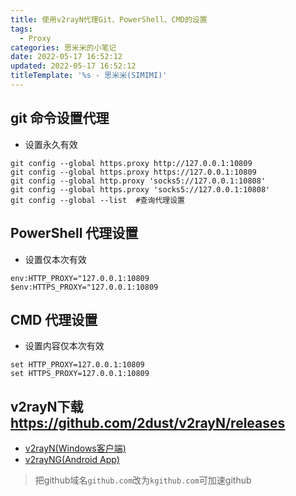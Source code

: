 ```yaml
---
title: 使用v2rayN代理Git、PowerShell、CMD的设置
tags:
  - Proxy
categories: 思米米的小笔记
date: 2022-05-17 16:52:12
updated: 2022-05-17 16:52:12
titleTemplate: '%s - 思米米(SIMIMI)'
---
```



## git 命令设置代理

- 设置永久有效

```
git config --global https.proxy http://127.0.0.1:10809
git config --global https.proxy https://127.0.0.1:10809
git config --global http.proxy 'socks5://127.0.0.1:10808'
git config --global https.proxy 'socks5://127.0.0.1:10808'
git config --global --list	#查询代理设置
```
<!-- more -->
## PowerShell 代理设置

- 设置仅本次有效

```
env:HTTP_PROXY="127.0.0.1:10809
$env:HTTPS_PROXY="127.0.0.1:10809
```

## CMD 代理设置

- 设置内容仅本次有效

```
set HTTP_PROXY=127.0.0.1:10809
set HTTPS_PROXY=127.0.0.1:10809
```

## v2rayN下载 https://github.com/2dust/v2rayN/releases
- [v2rayN(Windows客户端)](https://github.com/2dust/v2rayN/releases)
- [v2rayNG(Android App)](https://github.com/2dust/v2rayNG/releases)
  
> 把github域名`github.com`改为`kgithub.com`可加速github